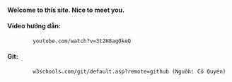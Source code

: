 #### Welcome to this site. Nice to meet you.
#### Video hướng dẫn:
            youtube.com/watch?v=3t2H8aqOkeQ

#### Git:
            w3schools.com/git/default.asp?remote=github (Nguồn: Cô Quyên)
